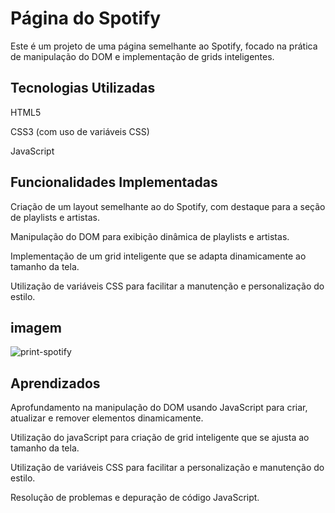 # Página do Spotify
Este é um projeto de uma página semelhante ao Spotify, focado na prática de manipulação do DOM e implementação de grids inteligentes.

## Tecnologias Utilizadas
HTML5

CSS3 (com uso de variáveis CSS)

JavaScript 

## Funcionalidades Implementadas
Criação de um layout semelhante ao do Spotify, com destaque para a seção de playlists e artistas.

Manipulação do DOM para exibição dinâmica de playlists e artistas.

Implementação de um grid inteligente que se adapta dinamicamente ao tamanho da tela.

Utilização de variáveis CSS para facilitar a manutenção e personalização do estilo.

## imagem

![print-spotify](https://github.com/PedroNunes22/projeto-spotify/assets/119435629/df3bc38e-ab41-497e-9d98-a40899a630e9)

## Aprendizados
Aprofundamento na manipulação do DOM usando JavaScript para criar, atualizar e remover elementos dinamicamente.

Utilização do javaScript para criação de grid inteligente que se ajusta ao tamanho da tela.

Utilização de variáveis CSS para facilitar a personalização e manutenção do estilo.

Resolução de problemas e depuração de código JavaScript.
